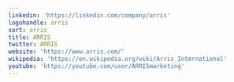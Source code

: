 ```yaml
---
linkedin: 'https://linkedin.com/company/arris'
logohandle: arris
sort: arris
title: ARRIS
twitter: ARRIS
website: 'https://www.arris.com/'
wikipedia: 'https://en.wikipedia.org/wiki/Arris_International'
youtube: 'https://youtube.com/user/ARRISmarketing'
---
```

